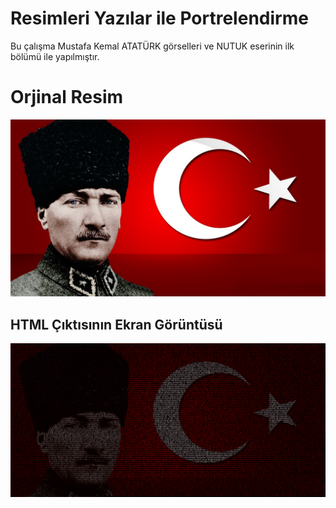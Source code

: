 # Resimleri Yazılar ile Portrelendirme

Bu çalışma Mustafa Kemal ATATÜRK görselleri ve NUTUK eserinin ilk bölümü ile yapılmıştır.


# Orjinal Resim
![enter image description here](https://raw.githubusercontent.com/aozfen/text-portrait-effect/master/ataturk2.jpg)
## HTML Çıktısının Ekran Görüntüsü
![enter image description here](https://raw.githubusercontent.com/aozfen/text-portrait-effect/master/screenshot.PNG)
